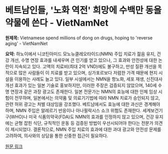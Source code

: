 # 베트남인들, '노화 역전' 희망에 수백만 동을 약물에 쓴다 - VietNamNet

**원제목:** Vietnamese spend millions of dong on drugs, hoping to 'reverse aging' - VietNamNet

**요약:** 하노이에서 니코틴아미드 모노뉴클레오타이드(NMN) 주입 치료가 젊음 유지, 건강 개선, 수명 연장 효과를 내세우며 큰 인기를 얻고 있으나, 그 효과와 안전성에 대한 논란이 지속되고 있다.  고액의 치료비(최대 2억 VND)에도 불구하고, 만성 질환 개선을 목적으로 많은 사람들이 이 치료를 받고 있으며,  싱가포르보다 저렴한 가격 때문에 현지 시설을 이용하는 사례도 늘고 있다.  일부 시설에서는 NMN을 항노화, 세포 재생, 신진대사 개선 효과가 있는 일본 기술로 홍보하지만, 이러한 주장은 검증되지 않았으며,  140세 수명 연장과 같은 과장 광고도 존재한다.  일본 전문가는 NMN의 효능에 대한 인체 임상 시험이 전무하며, 일본에서는 의약품 및 의료기기법에 따라 NMN 치료가 승인되지 않고, 관련 허위 광고는 처벌 대상임을 강조했다.  베트남에서도 효능에 대한 과신은 경계해야 하며,  NMN 주입은 알레르기 반응이나 아나필락시스 쇼크 위험도 존재한다.  세계보건기구(WHO)나 미국 식품의약국(FDA)도 NMN의 효과를 인정하지 않고 있으며,  건강 유지에는 균형 잡힌 식단, 규칙적인 운동 등 검증된 방법이 우선시되어야 한다는 전문가 의견이 제시되었다.  결론적으로, NMN 주입 치료의 효과에 대한 과대 광고와 안전성 문제를 고려하여, 의사와의 상담을 통한 신중한 접근이 필요하다.

[원문 링크](https://vietnamnet.vn/en/vietnamese-spend-millions-of-dong-on-drugs-hoping-to-reverse-aging-2422581.html)
